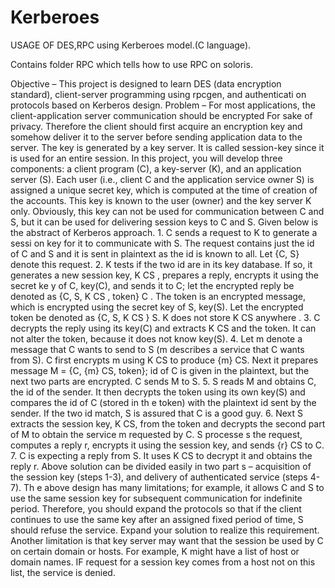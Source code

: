 Kerberoes
=========

USAGE OF DES,RPC using Kerberoes model.(C language).

Contains folder RPC which tells how to use RPC on soloris.

Objective –
This project is designed to learn DES
(data encryption standard), client-server
programming using rpcgen, and authenticati
on protocols based on Kerberos design.
Problem –
For most applications, the client-application server communication should be
encrypted For sake of privacy. Therefore the client should first acquire
an encryption key and
somehow deliver it to the server before sending
application data to the server. The key is
generated by a key server. It is called session-key
since it is used for an entire session. In this
project, you will develop three components: a client program (C), a key-server (K), and an
application server (S). Each user (i.e., client C and the application service owner S) is assigned a
unique secret key, which is computed at the time of
creation of the accounts. This key is known to
the user (owner) and the key server K only. Obviously, this key can not be used for
communication between C and S, but it can be used
for delivering session keys to C and S. Given
below is the abstract of Kerberos approach.
1.
C sends a request to K to generate a sessi
on key for it to communicate with S. The
request contains just the id of C and S and it is
sent in plaintext as the id is known to all.
Let {C, S} denote this request.
2.
K tests if the two id are in its key database. If so, it generates a new session key, K
CS
,
prepares a reply, encrypts it using the secret ke
y of C, key(C), and sends it to C; let the
encrypted reply be denoted as {C, S, K
CS
, token}
C
. The
token
is an encrypted message,
which is encrypted using the secret key of S,
key(S). Let the encrypted token be denoted
as {C, S, K
CS
}
S.
K does not store K
CS
anywhere
.
3.
C decrypts the reply using its key(C) and extracts K
CS
and the token. It can not alter the
token, because it does not know key(S).
4.
Let m denote a message that C wants to send to S (m describes a service that C wants
from S). C first encrypts m using K
CS
to produce {m}
CS.
Next it prepares message M =
{C, {m}
CS,
token}; id of C is given in the plaintext, but the next two parts are encrypted.
C sends M to S.
5.
S reads M and obtains C, the id of the sender. It then decrypts the token using its own
key(S) and compares the id of C (stored in th
e token) with the plaintext id sent by the
sender. If the two id match, S is assured that C is a good guy.
6.
Next S extracts the session key, K
CS,
from the token and decrypts the second part of M to
obtain the service m requested by C. S processe
s the request, computes a reply r, encrypts
it using the session key, and sends {r}
CS
to C.
7.
C is expecting a reply from S. It uses K
CS
to decrypt it and obtains the reply r.
Above solution can be divided easily in two part
s – acquisition of the session key (steps 1-3), and
delivery of authenticated service (steps 4-7). Th
e above design has many limitations; for example,
it allows C and S to use the same session key for
subsequent communication for indefinite period.
Therefore, you should expand the protocols so that if the client continues to use the same key
after an assigned fixed period of time, S should
refuse the service. Expand your solution to realize
this requirement. Another limitation is that key
server may want that the session be used by C on
certain domain or hosts. For example, K might have a list of host or domain names. IF request for
a session key comes from a host not on this list, the service is denied. 
